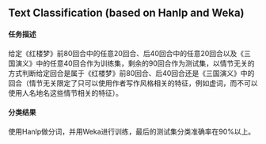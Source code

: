 ## Text Classification (based on Hanlp and Weka)

#### 任务描述

给定《红楼梦》前80回合中的任意20回合、后40回合中的任意20回合以及《三国演义》中的任意40回合作为训练集，剩余的90回合作为测试集，以情节无关的方式判断给定回合是属于《红楼梦》前80回合、后40回合还是《三国演义》中的回合（情节无关限定了只可以使用作者写作风格相关的特征，例如虚词，而不可以使用人名地名这些情节相关的特征）。

#### 分类结果

使用Hanlp做分词，并用Weka进行训练，最后的测试集分类准确率在90%以上。